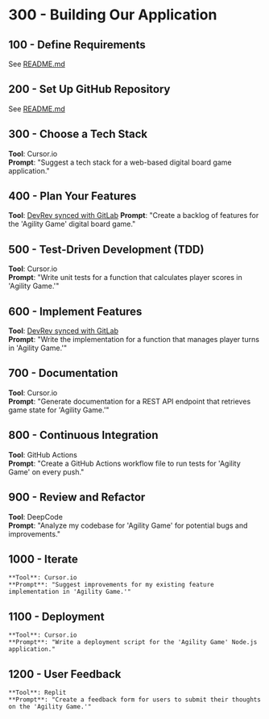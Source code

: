 # 300 - Building Our Application

## 100 - Define Requirements 

See [README.md](./100/README.md)

## 200 - Set Up GitHub Repository  

See [README.md](./200/README.md)

## 300 - Choose a Tech Stack 
   **Tool**: Cursor.io  
   **Prompt**: "Suggest a tech stack for a web-based digital board game application."

## 400 - Plan Your Features
   **Tool**: [DevRev synced with GitLab](https://marketplace.devrev.ai/gitlab-pzy4ce0g) 
   **Prompt**: "Create a backlog of features for the 'Agility Game' digital board game."

## 500 - Test-Driven Development (TDD)  
   **Tool**: Cursor.io  
   **Prompt**: "Write unit tests for a function that calculates player scores in 'Agility Game.'"

## 600 - Implement Features 
   **Tool**: [DevRev synced with GitLab](https://marketplace.devrev.ai/gitlab-pzy4ce0g)   
   **Prompt**: "Write the implementation for a function that manages player turns in 'Agility Game.'"

## 700 - Documentation 
   **Tool**: Cursor.io  
   **Prompt**: "Generate documentation for a REST API endpoint that retrieves game state for 'Agility Game.'"

## 800 - Continuous Integration
   **Tool**: GitHub Actions  
   **Prompt**: "Create a GitHub Actions workflow file to run tests for 'Agility Game' on every push."

## 900 - Review and Refactor
   **Tool**: DeepCode  
   **Prompt**: "Analyze my codebase for 'Agility Game' for potential bugs and improvements."

## 1000 - Iterate 
    **Tool**: Cursor.io  
    **Prompt**: "Suggest improvements for my existing feature implementation in 'Agility Game.'"

## 1100 - Deployment 
    **Tool**: Cursor.io  
    **Prompt**: "Write a deployment script for the 'Agility Game' Node.js application."

## 1200 - User Feedback 
    **Tool**: Replit  
    **Prompt**: "Create a feedback form for users to submit their thoughts on the 'Agility Game.'"
